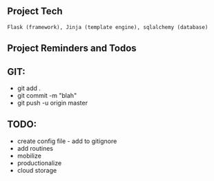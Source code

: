 ## __Project Tech__
`Flask (framework), Jinja (template engine), sqlalchemy (database)`

## __Project Reminders and Todos__
## GIT:
- git add .
- git commit -m "blah"
- git push -u origin master

## TODO:
- create config file - add to gitignore
- add routines
- mobilize
- productionalize
- cloud storage